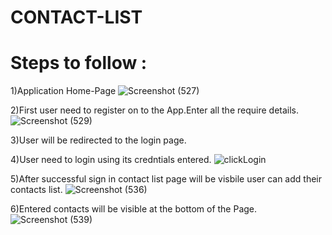 # CONTACT-LIST

# Steps to follow :

1)Application Home-Page
![Screenshot (527)](https://user-images.githubusercontent.com/81505652/189916391-eded0135-4df6-4ced-b272-670bed7e7c9e.png)

2)First user need to register on to the App.Enter all the require details.
![Screenshot (529)](https://user-images.githubusercontent.com/81505652/189917155-e78ffbea-2791-41c0-9bcd-709881f67a7f.png)

3)User will be redirected to the login page.

4)User need to login using its credntials entered.
![clickLogin](https://user-images.githubusercontent.com/81505652/189917699-f7d409d4-708e-40cf-8940-0f6a52972591.png)

5)After successful sign in contact list page will be visbile user can add their contacts list.
![Screenshot (536)](https://user-images.githubusercontent.com/81505652/189918057-de5852c0-ddfb-4e11-a9f9-daaf3f21f5d0.png)

6)Entered contacts will be visible at the bottom of the Page.
![Screenshot (539)](https://user-images.githubusercontent.com/81505652/189918333-c37153e1-ebbe-49e1-bb56-d8b3a04e85d4.png)
